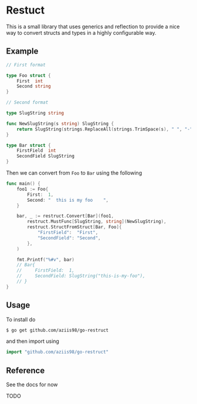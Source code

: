 # Restuct

This is a small library that uses generics and reflection to provide a nice way to convert structs and types in a highly configurable way.

## Example

```go
// First format

type Foo struct {
    First  int
    Second string
}

// Second format

type SlugString string

func NewSlugString(s string) SlugString {
    return SlugString(strings.ReplaceAll(strings.TrimSpace(s), " ", "-"))
}

type Bar struct {
    FirstField  int
    SecondField SlugString
}
```

Then we can convert from `Foo` to `Bar` using the following

```go
func main() {
    foo1 := Foo{
        First:  1,
        Second: "  this is my foo    ",
    }

    bar, _ := restruct.Convert[Bar](foo1,
        restruct.MustFunc[SlugString, string](NewSlugString),
        restruct.StructFromStruct[Bar, Foo]{
            "FirstField":  "First",
            "SecondField": "Second",
        },
    )

    fmt.Printf("%#v", bar)
    // Bar{
    //     FirstField:  1,
    //     SecondField: SlugString("this-is-my-foo"),
    // }
}
```

## Usage

To install do

```bash shell
$ go get github.com/aziis98/go-restruct
```

and then import using

```go
import "github.com/aziis98/go-restruct"
```

## Reference

See the docs for now

TODO
